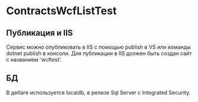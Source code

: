 # ContractsWcfListTest

## Публикация и IIS 
Сервис можно опубликовать в IIS с помощью publish в VS или команды dotnet publish в консоли.
Для публикации в IIS должен быть создан сайт с названием 'wcftest'.

## БД
В дебаге используется localdb, в релизе Sql Server с Integrated Security.